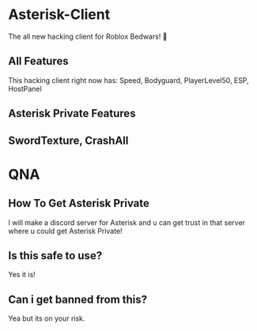 # Asterisk-Client
The all new hacking client for Roblox Bedwars! 👀
## All Features
This hacking client right now has:
Speed,
Bodyguard,
PlayerLevel50,
ESP,
HostPanel
## Asterisk Private Features
**SwordTexture**,
**CrashAll**
---------------------------------------------
# QNA
## How To Get Asterisk Private
I will make a discord server for Asterisk and u can get trust in that server where u could get Asterisk Private!
## Is this safe to use?
Yes it is!
## Can i get banned from this?
Yea but its on your risk.
